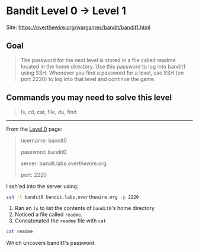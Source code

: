 # Bandit Level 0 → Level 1

Site: https://overthewire.org/wargames/bandit/bandit1.html
## Goal
> The password for the next level is stored in a file called readme located in the home directory. 
> Use this password to log into bandit1 using SSH. 
> Whenever you find a password for a level, use SSH (on port 2220) to log into that level and continue the game.

## Commands you may need to solve this level
> ls, cd, cat, file, du, find
-----------------

From the [Level 0](https://overthewire.org/wargames/bandit/bandit0.html) page:
> username: bandit0
>
> password: bandit0
> 
> server: bandit.labs.overthewire.org
> 
> port: 2220

I ssh'ed into the server using:
```bash
ssh -l bandit0 bandit.labs.overthewire.org -p 2220
```

1. Ran an `ls` to list the contents of `bandit0`'s home directory
2. Noticed a file called `readme`.
3. Concatenated  the `readme` file with `cat`
```bash
cat readme
```
Which uncovers bandit1's password.
